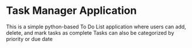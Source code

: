 <H1>Task Manager Application</H1>
<p>This is a simple python-based To Do List application where users can add, delete, and mark tasks as complete
Tasks can also be categorized by priority or due date</p>
